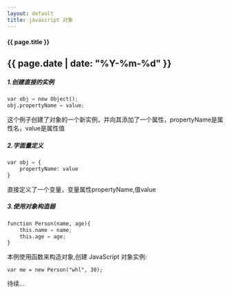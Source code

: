 ```yaml
---
layout: default
title: javascript 对象
---
```

#### {{ page.title }}
{{ page.date | date: "%Y-%m-%d" }}
------

##### 1.创建直接的实例
```python
var obj = new Object();
obj.propertyName = value;
```
这个例子创建了对象的一个新实例，并向其添加了一个属性，propertyName是属性名，value是属性值

##### 2.字面量定义
```python
var obj = {
    propertyName: value
}
```
直接定义了一个变量，变量属性propertyName,值value

##### 3.使用对象构造器
```python
function Person(name, age){
    this.name = name;
    this.age = age;
}
```
本例使用函数来构造对象,创建 JavaScript 对象实例:

~~~
var me = new Person("whl", 30);
~~~

待续...